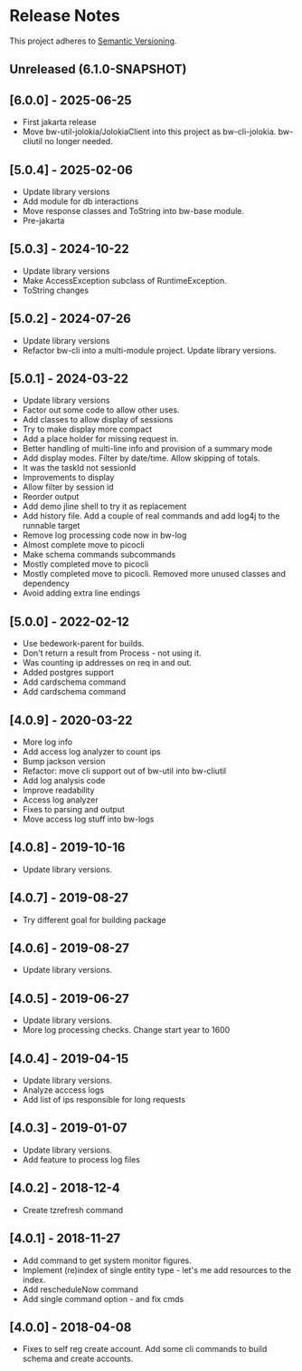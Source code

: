 # Release Notes

This project adheres to [Semantic Versioning](https://semver.org/spec/v2.0.0.html).

## Unreleased (6.1.0-SNAPSHOT)

## [6.0.0] - 2025-06-25
* First jakarta release
* Move bw-util-jolokia/JolokiaClient into this project as bw-cli-jolokia. bw-cliutil no longer needed.

## [5.0.4] - 2025-02-06
* Update library versions
* Add module for db interactions
* Move response classes and ToString into bw-base module.
* Pre-jakarta

## [5.0.3] - 2024-10-22
* Update library versions
* Make AccessException subclass of RuntimeException.
* ToString changes

## [5.0.2] - 2024-07-26
* Update library versions
* Refactor bw-cli into a multi-module project. Update library versions.

## [5.0.1] - 2024-03-22
* Update library versions
* Factor out some code to allow other uses.
* Add classes to allow display of sessions
* Try to make display more compact
* Add a place holder for missing request in.
* Better handling of multi-line info and provision of a summary mode
* Add display modes. Filter by date/time. Allow skipping of totals.
* It was the taskId not sessionId
* Improvements to display
* Allow filter by session id
* Reorder output
* Add demo jline shell to try it as replacement
* Add history file. Add a couple of real commands and add log4j to the runnable target
* Remove log processing code now in bw-log
* Almost complete move to picocli
* Make schema commands subcommands
* Mostly completed move to picocli
* Mostly completed move to picocli. Removed more unused classes and dependency
* Avoid adding extra line endings

## [5.0.0] - 2022-02-12
* Use bedework-parent for builds.
* Don't return a result from Process - not using it.
* Was counting ip addresses on req in and out.
* Added postgres support
* Add cardschema command
* Add cardschema command

## [4.0.9] - 2020-03-22
* More log info
* Add access log analyzer to count ips
* Bump jackson version
* Refactor: move cli support out of bw-util into bw-cliutil
* Add log analysis code
* Improve readability
* Access log analyzer
* Fixes to parsing and output
* Move access log stuff into bw-logs


## [4.0.8] - 2019-10-16
* Update library versions.

## [4.0.7] - 2019-08-27
* Try different goal for building package

## [4.0.6] - 2019-08-27
* Update library versions.

## [4.0.5] - 2019-06-27
* Update library versions.
* More log processing checks. Change start year to 1600

## [4.0.4] - 2019-04-15
* Update library versions.
* Analyze acccess logs
* Add list of ips responsible for long requests

## [4.0.3] - 2019-01-07
* Update library versions.
* Add feature to process log files

## [4.0.2] - 2018-12-4
* Create tzrefresh command

## [4.0.1] - 2018-11-27
* Add command to get system monitor figures.
* Implement (re)index of single entity type - let's me add resources to the index.
* Add rescheduleNow command
* Add single command option - and fix cmds

## [4.0.0] - 2018-04-08
* Fixes to self reg create account. Add some cli commands to build schema and create accounts.

